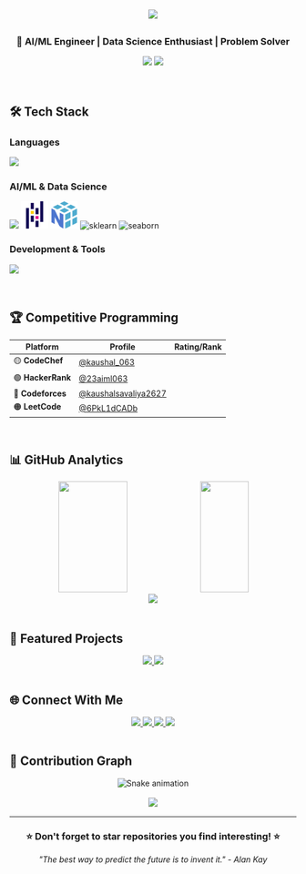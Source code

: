<h1 align="center">
  <img src="https://readme-typing-svg.herokuapp.com/?font=Righteous&size=35&center=true&vCenter=true&width=500&height=70&duration=4000&lines=Hi+There!+👋;+I'm+Kaushal+Savaliya!;" />
</h1>

<h3 align="center">🚀 AI/ML Engineer | Data Science Enthusiast | Problem Solver</h3>

<div align="center">
  <img src="https://komarev.com/ghpvc/?username=kaushal090306&color=blueviolet&style=flat-square&label=Profile+Views" />
  <img src="https://img.shields.io/github/followers/kaushal090306?style=social" />
</div>

<br/>




<br/>

## 🛠️ Tech Stack

### **Languages**
<p align="left">
  <img src="https://skillicons.dev/icons?i=python,cpp,c,js,html,css" />
</p>

### **AI/ML & Data Science**
<p align="left">
  <img src="https://skillicons.dev/icons?i=tensorflow,pytorch" />
  <img src="https://raw.githubusercontent.com/devicons/devicon/2ae2a900d2f041da66e950e4d48052658d850630/icons/pandas/pandas-original.svg" alt="pandas" width="48" height="48"/>
  <img src="https://raw.githubusercontent.com/devicons/devicon/2ae2a900d2f041da66e950e4d48052658d850630/icons/numpy/numpy-original.svg" alt="numpy" width="48" height="48"/>
  <img src="https://upload.wikimedia.org/wikipedia/commons/0/05/Scikit_learn_logo_small.svg" alt="sklearn" width="48" height="48"/>
  <img src="https://seaborn.pydata.org/_images/logo-mark-lightbg.svg" alt="seaborn" width="48" height="48"/>
</p>

### **Development & Tools**
<p align="left">
  <img src="https://skillicons.dev/icons?i=react,flutter,docker,linux,mysql,git,github,vscode" />
</p>

<br/>

## 🏆 Competitive Programming

<div align="center">

| Platform | Profile | Rating/Rank |
|----------|---------|------------|
| 🟡 **CodeChef** | [@kaushal_063](https://www.codechef.com/users/kaushal_063) 
| 🟢 **HackerRank** | [@23aiml063](https://www.hackerrank.com/23aiml063) 
| 🔵 **Codeforces** | [@kaushalsavaliya2627](https://codeforces.com/profile/kaushalsavaliya2627) 
| 🟠 **LeetCode** | [@6PkL1dCADb](https://www.leetcode.com/6PkL1dCADb) 

</div>

<br/>

## 📊 GitHub Analytics

<div align="center">
  <img width="49%" height="195px" src="https://github-readme-stats.vercel.app/api?username=kaushal090306&show_icons=true&count_private=true&hide_border=true&title_color=00b4d8&icon_color=00b4d8&text_color=c9d1d9&bg_color=0d1117" />
  <img width="41%" height="195px" src="https://github-readme-stats.vercel.app/api/top-langs/?username=kaushal090306&layout=compact&hide_border=true&title_color=00b4d8&text_color=c9d1d9&bg_color=0d1117" />
</div>

<div align="center">
  <img src="https://github-readme-streak-stats.herokuapp.com/?user=kaushal090306&theme=radical&hide_border=true" />
</div>

<br/>

## 🎯 Featured Projects

<div align="center">
  <a href="https://github.com/kaushal090306/project1">
    <img src="https://github-readme-stats.vercel.app/api/pin/?username=kaushal090306&repo=project1&theme=radical" />
  </a>
  <a href="https://github.com/kaushal090306/project2">
    <img src="https://github-readme-stats.vercel.app/api/pin/?username=kaushal090306&repo=project2&theme=radical" />
  </a>
</div>

<br/>

## 🌐 Connect With Me

<div align="center">
  <a href="https://linkedin.com/in/kaushal-savaliya" target="_blank">
    <img src="https://img.shields.io/badge/LinkedIn-0077B5?style=for-the-badge&logo=linkedin&logoColor=white" />
  </a>
  <a href="https://kaggle.com/kaushal-savaliya" target="_blank">
    <img src="https://img.shields.io/badge/Kaggle-20BEFF?style=for-the-badge&logo=kaggle&logoColor=white" />
  </a>
  <a href="https://instagram.com/kaushal_savaliya" target="_blank">
    <img src="https://img.shields.io/badge/Instagram-E4405F?style=for-the-badge&logo=instagram&logoColor=white" />
  </a>
  <a href="mailto:kaushalsavaliya2627@gmail.com">
    <img src="https://img.shields.io/badge/Gmail-D14836?style=for-the-badge&logo=gmail&logoColor=white" />
  </a>
</div>

<br/>

## 🐍 Contribution Graph

<div align="center">
  <img src="https://github.com/kaushal090306/kaushal090306/blob/output/github-contribution-grid-snake.svg" alt="Snake animation" />
</div>

<br/>

<div align="center">
  <img src="https://quotes-github-readme.vercel.app/api?type=horizontal&theme=radical" />
</div>

---

<div align="center">
  <h3>⭐ Don't forget to star repositories you find interesting! ⭐</h3>
  <p>
    <i>"The best way to predict the future is to invent it." - Alan Kay</i>
  </p>
</div>


